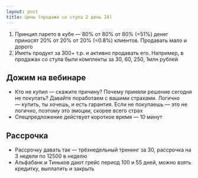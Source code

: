 ```yaml
---
layout: post
title: Цены (продажи со стула 2 день 24)
---
```


1. Принцип парето в кубе — 80% от 80% от 80% (=51%) денег приносят 20% от 20% от 20% (=0.8%) клиентов. Продавать мало и дорого
2. Иметь продукт за 300+ т.р. и активно продавать его. Например, в продажах со стула были комплекты за 30, 60, 250, 1млн рублей

## Дожим на вебинаре

- Кто не купил — скажите причину? Почему приняли решение сегодня не покупать? Давайте поработаем с вашими страхами. Логично — купить, ты хочешь, и есть гарантия. Если не покупаешь — это не логично, поэтому это эмоции, скорее всего страх
- Спецпредложение действует короткое время — 10 минут

## Рассрочка

- Рассрочку давать так — трёхнедельный тренинг за 30, рассрочка на 3 недели по 12500 в неделю
- Альфабанк и Тиньков дают грейс период 100 и 55 дней, можно взять кредитку, выплатить и закрыть